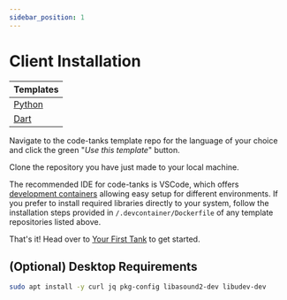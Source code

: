 ```yaml
---
sidebar_position: 1
---
```


# Client Installation

| Templates |
| --- |
| [Python](https://github.com/code-tanks/python-template) |
| [Dart](https://github.com/code-tanks/dart-template) |

Navigate to the code-tanks template repo for the language of your choice and click the green "*Use this template*" button.

Clone the repository you have just made to your local machine.

The recommended IDE for code-tanks is VSCode, which offers [development containers](https://docs.github.com/en/codespaces/setting-up-your-project-for-codespaces/adding-a-dev-container-configuration/introduction-to-dev-containers) allowing easy setup for different environments. If you prefer to install required libraries directly to your system, follow the installation steps provided in `/.devcontainer/Dockerfile` of any template repositories listed above.

That's it! Head over to [Your First Tank](../tutorial-basics/your-first-tank.md) to get started.

## (Optional) Desktop Requirements
```bash
sudo apt install -y curl jq pkg-config libasound2-dev libudev-dev
```

